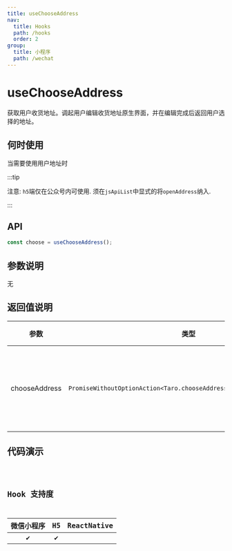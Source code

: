 ```yaml
---
title: useChooseAddress
nav:
  title: Hooks
  path: /hooks
  order: 2
group:
  title: 小程序
  path: /wechat
---
```


# useChooseAddress

获取用户收货地址。调起用户编辑收货地址原生界面，并在编辑完成后返回用户选择的地址。

## 何时使用

当需要使用用户地址时

:::tip

注意: `h5`端仅在公众号内可使用. 须在`jsApiList`中显式的将`openAddress`纳入.

:::

## API

```ts
const choose = useChooseAddress();
```

## 参数说明

无

## 返回值说明

| 参数          | 类型                                                                   | 说明             |
| ------------- | ---------------------------------------------------------------------- | ---------------- |
| chooseAddress | `PromiseWithoutOptionAction<Taro.chooseAddress.SuccessCallbackResult>` | 获取用户收货地址 |

## 代码演示

<code src="useChooseAddress/index" group="wechat" />

## Hook 支持度

| 微信小程序 | H5  | ReactNative |
| :--------: | :-: | :---------: |
|     ✔️     | ✔️  |             |
